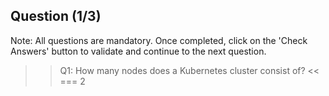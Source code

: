 ## Question (1/3)

Note: All questions are mandatory. Once completed, click on the 'Check Answers' button to validate and continue to the next question.

>>Q1: How many nodes does a Kubernetes cluster consist of? 
<< === 2
